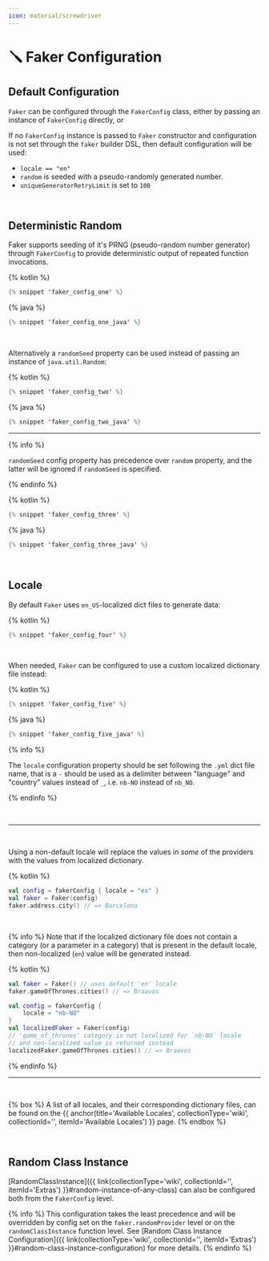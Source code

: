 ```yaml
---
icon: material/screwdriver
---
```


# :screwdriver: Faker Configuration

## Default Configuration

`Faker` can be configured through the `FakerConfig` class, either by passing an instance of `FakerConfig` directly, or  

If no `FakerConfig` instance is passed to `Faker` constructor and configuration is not set through the `faker` builder DSL, then default configuration will be used:

- `locale == "en"`
- `random` is seeded with a pseudo-randomly generated number.
- `uniqueGeneratorRetryLimit` is set to `100`



<br>

## Deterministic Random

Faker supports seeding of it's PRNG (pseudo-random number generator) through `FakerConfig` to provide deterministic output of repeated function invocations.



{% kotlin %}

```kotlin
{% snippet 'faker_config_one' %}
```



{% java %}

```java
{% snippet 'faker_config_one_java' %}
```





<br>

Alternatively a `randomSeed` property can be used instead of passing an instance of `java.util.Random`:



{% kotlin %}

```kotlin
{% snippet 'faker_config_two' %}
```



{% java %}

```java
{% snippet 'faker_config_two_java' %}
```





---

{% info %}

`randomSeed` config property has precedence over `random` property, and the latter will be ignored if `randomSeed` is specified.

{% endinfo %}



{% kotlin %}

```kotlin
{% snippet 'faker_config_three' %}
```



{% java %}

```java
{% snippet 'faker_config_three_java' %}
```







<br>

## Locale

By default `Faker` uses `en_US`-localized dict files to generate data:


{% kotlin %}

```kotlin
{% snippet 'faker_config_four' %}
```




<br>

When needed, `Faker` can be configured to use a custom localized dictionary file instead:



{% kotlin %}

```kotlin
{% snippet 'faker_config_five' %}
```



{% java %}

```java
{% snippet 'faker_config_five_java' %}
```





{% info %}

The `locale` configuration property should be set following the `.yml` dict file name, that is a `-` should be used as a delimiter between "language" and "country" values instead of `_`, i.e. `nb-NO` instead of `nb_NO`.

{% endinfo %}

<br>

---

<br>

Using a non-default locale will replace the values in _some_ of the providers with the values from localized dictionary.


{% kotlin %}

```kotlin
val config = fakerConfig { locale = "es" }
val faker = Faker(config)
faker.address.city() // => Barcelona
```




<br>

{% info %}
Note that if the localized dictionary file does not contain a category (or a parameter in a category)
that is present in the default locale, then non-localized (`en`) value will be generated instead.


{% kotlin %}

```kotlin
val faker = Faker() // uses default 'en' locale
faker.gameOfThrones.cities() // => Braavos

val config = fakerConfig {
    locale = "nb-NO"
}
val localizedFaker = Faker(config)
// 'game_of_thrones' category is not localized for `nb-NO` locale
// and non-localized value is returned instead
localizedFaker.gameOfThrones.cities() // => Braavos
```



{% endinfo %}

---

<br>

{% box %}
A list of all locales, and their corresponding dictionary files, can be found on the {{ anchor(title='Available Locales', collectionType='wiki', collectionId='', itemId='Available Locales') }} page.
{% endbox %}



<br>

## Random Class Instance

[RandomClassInstance]({{ link(collectionType='wiki', collectionId='', itemId='Extras') }}#random-instance-of-any-class) can also be configured both from the `FakerConfig` level.

{% info %}
This configuration takes the least precedence and will be overridden by config set on the `faker.randomProvider` level or on the `randomClassInstance` function level.
See [Random Class Instance Configuration]({{ link(collectionType='wiki', collectionId='', itemId='Extras') }}#random-class-instance-configuration) for more details. 
{% endinfo %}



<br>
